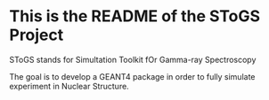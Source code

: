 This is the README of the SToGS Project
=====

SToGS stands for
    Simultation Toolkit fOr Gamma-ray Spectroscopy


The goal is to develop a GEANT4 package in order to fully simulate 
experiment in Nuclear Structure.


